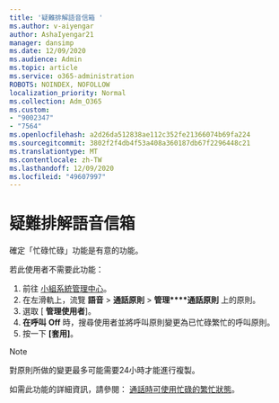 ```yaml
---
title: '疑難排解語音信箱 '
ms.author: v-aiyengar
author: AshaIyengar21
manager: dansimp
ms.date: 12/09/2020
ms.audience: Admin
ms.topic: article
ms.service: o365-administration
ROBOTS: NOINDEX, NOFOLLOW
localization_priority: Normal
ms.collection: Adm_O365
ms.custom:
- "9002347"
- "7564"
ms.openlocfilehash: a2d26da512838ae112c352fe21366074b69fa224
ms.sourcegitcommit: 3802f2f4db4f53a408a360187db67f2296448c21
ms.translationtype: MT
ms.contentlocale: zh-TW
ms.lasthandoff: 12/09/2020
ms.locfileid: "49607997"
---
```

# <a name="troubleshooting-voicemail"></a>疑難排解語音信箱

確定「忙碌忙碌」功能是有意的功能。

若此使用者不需要此功能：

1. 前往 [小組系統管理中心](https://admin.teams.microsoft.com/policies/calling)。
1. 在左滑軌上，流覽 **語音**  >  **通話原則**  >  **管理****通話原則** 上的原則。
1. 選取 [ **管理使用者**]。
1. **在呼叫** **Off** 時，搜尋使用者並將呼叫原則變更為已忙碌繁忙的呼叫原則。
1. 按一下 **[套用]**。
> [!NOTE]
> 對原則所做的變更最多可能需要24小時才能進行複製。

如需此功能的詳細資訊，請參閱： [通話時可使用忙碌的繁忙狀態](https://docs.microsoft.com/microsoftteams/teams-calling-policy#busy-on-busy-is-available-while-in-a-call)。

